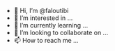 - 👋 Hi, I’m @faloutibi
- 👀 I’m interested in ...
- 🌱 I’m currently learning ...
- 💞️ I’m looking to collaborate on ...
- 📫 How to reach me ...

<!---
faloutibi/faloutibi is a ✨ special ✨ repository because its `README.md` (this file) appears on your GitHub profile.
You can click the Preview link to take a look at your changes.
--->
